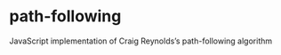 path-following
==============

JavaScript implementation of Craig Reynolds’s path-following algorithm
